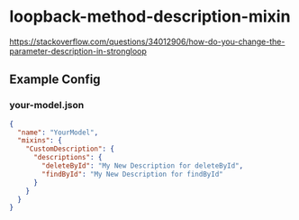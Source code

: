 # loopback-method-description-mixin
https://stackoverflow.com/questions/34012906/how-do-you-change-the-parameter-description-in-strongloop

## Example Config


### your-model.json
```json
{
  "name": "YourModel",
  "mixins": {
    "CustomDescription": {
      "descriptions": {
        "deleteById": "My New Description for deleteById",
        "findById": "My New Description for findById"
      }
    }
  }
}
```